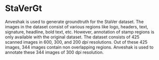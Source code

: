 # StaVerGt

Anveshak is used to generate groundtruth for the StaVer dataset. The images in the dataset consist of 
various regions like logo, headers, text, signature, headline, bold text, etc. 
However, annotation of stamp regions is only available with the original dataset. 
The dataset consists of 425 scanned images in $600$, $300$, and $200$ $dpi$ resolutions. 
Out of these 425 images, 344 images contain non overlapping regions. 
Anveshak is used to annotate these 344 images of 300 dpi resolution.


